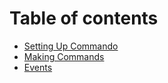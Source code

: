 # Table of contents

* [Setting Up Commando](README.md)
* [Making Commands](making-commands.md)
* [Events](events.md)

